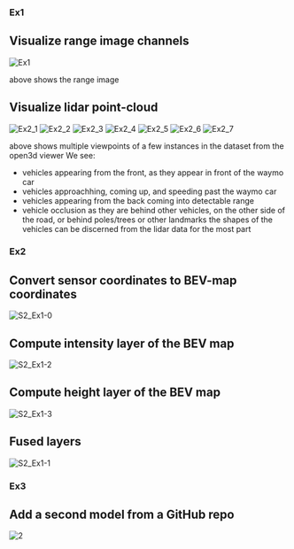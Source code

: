 ### Ex1

## Visualize range image channels
![Ex1](https://user-images.githubusercontent.com/23568809/157844841-6b057676-2b4a-4274-a26b-42a089e315d5.png)

above shows the range image

## Visualize lidar point-cloud
![Ex2_1](https://user-images.githubusercontent.com/23568809/157844950-f1353497-c9c9-4541-b612-d7620148d14d.png)
![Ex2_2](https://user-images.githubusercontent.com/23568809/157844952-1f10f7f5-d57a-4866-8579-ad6cd247c019.png)
![Ex2_3](https://user-images.githubusercontent.com/23568809/157844955-dd14a270-d127-4b90-9838-56ecb1831159.png)
![Ex2_4](https://user-images.githubusercontent.com/23568809/157844957-05476d7b-f81d-4b73-b5da-23bc8efeb2ae.png)
![Ex2_5](https://user-images.githubusercontent.com/23568809/157844958-db5eb0d2-6043-4d5f-8fdc-c1e0ddc6bbd7.png)
![Ex2_6](https://user-images.githubusercontent.com/23568809/157844959-8fb57ccd-cdf1-4df4-9678-5deee83c394d.png)
![Ex2_7](https://user-images.githubusercontent.com/23568809/157844960-04b6ecad-1cc8-4d0c-99f1-f17dd6b451b7.png)

above shows multiple viewpoints of a few instances in the dataset from the open3d viewer
We see:
- vehicles appearing from the front, as they appear in front of the waymo car 
- vehicles approachhing, coming up, and speeding past the waymo car
- vehicles appearing from the back coming into detectable range
- vehicle occlusion as they are behind other vehicles, on the other side of the road, or behind poles/trees or other landmarks
the shapes of the vehicles can be discerned from the lidar data for the most part

### Ex2

## Convert sensor coordinates to BEV-map coordinates
![S2_Ex1-0](https://user-images.githubusercontent.com/23568809/157857806-558a66ad-534c-4bcb-a368-a1d0a3cbbbf2.png)

## Compute intensity layer of the BEV map
![S2_Ex1-2](https://user-images.githubusercontent.com/23568809/157857891-833bdcfa-9a9a-4722-b5fe-9a76d389d0ce.png)

## Compute height layer of the BEV map
![S2_Ex1-3](https://user-images.githubusercontent.com/23568809/157857900-958bb2a4-ede3-4df4-9251-0ebbe0909b51.png)

## Fused layers
![S2_Ex1-1](https://user-images.githubusercontent.com/23568809/157858111-0c4e43ed-4a34-440f-889b-dd901d71da0c.png)


### Ex3

## Add a second model from a GitHub repo
![2](https://user-images.githubusercontent.com/23568809/157858039-78f7711e-d4bc-4d1f-a5fd-a062ae67cbd1.png)

